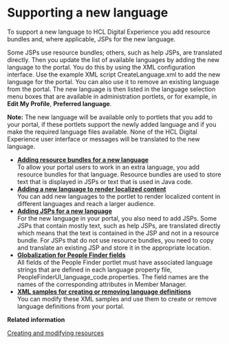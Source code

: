 # Supporting a new language

To support a new language to HCL Digital Experience you add resource bundles and, where applicable, JSPs for the new language.

Some JSPs use resource bundles; others, such as help JSPs, are translated directly. Then you update the list of available languages by adding the new language to the portal. You do this by using the XML configuration interface. Use the example XML script CreateLanguage.xml to add the new language for the portal. You can also use it to remove an existing language from the portal. The new language is then listed in the language selection menu boxes that are available in administration portlets, or for example, in **Edit My Profile**, **Preferred language**.

**Note:** The new language will be available only to portlets that you add to your portal, if these portlets support the newly added language and if you make the required language files available. None of the HCL Digital Experience user interface or messages will be translated to the new language.

-   **[Adding resource bundles for a new language](../admin-system/adsuplang_add_rsrc_bndl.md)**  
To allow your portal users to work in an extra language, you add resource bundles for that language. Resource bundles are used to store text that is displayed in JSPs or text that is used in Java code.
-   **[Adding a new language to render localized content](../admin-system/add_newlanguage.md)**  
 You can add new languages to the portlet to render localized content in different languages and reach a larger audience.
-   **[Adding JSPs for a new language](../admin-system/adsuplang_add_jsp.md)**  
For the new language in your portal, you also need to add JSPs. Some JSPs that contain mostly text, such as help JSPs, are translated directly which means that the text is contained in the JSP and not in a resource bundle. For JSPs that do not use resource bundles, you need to copy and translate an existing JSP and store it in the appropriate location.
-   **[Globalization for People Finder fields](../admin-system/adsuplang_peoplefindr.md)**  
All fields of the People Finder portlet must have associated language strings that are defined in each language property file, PeopleFinderUI\_language\_code.properties. The field names are the names of the corresponding attributes in Member Manager.
-   **[XML samples for creating or removing language definitions](../admin-system/adxmlsmp_lang.md)**  
You can modify these XML samples and use them to create or remove language definitions from your portal.


**Related information**  


[Creating and modifying resources](../admin-system/adxmltsk_creat_mod_resrcs.md)

